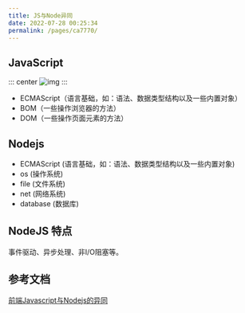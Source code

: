 ```yaml
---
title: JS与Node异同
date: 2022-07-28 00:25:34
permalink: /pages/ca7770/
---
```



## JavaScript
::: center
![img](/imgs/js_node.png)
:::


- ECMAScript（语言基础，如：语法、数据类型结构以及一些内置对象） 
- BOM（一些操作浏览器的方法） 
- DOM（一些操作页面元素的方法）


## Nodejs
- ECMAScript (语言基础，如：语法、数据类型结构以及一些内置对象)
- os (操作系统)
- file (文件系统)
- net (网络系统)
- database (数据库)


## NodeJS 特点
事件驱动、异步处理、非I/O阻塞等。


## 参考文档
[前端Javascript与Nodejs的异同](https://segmentfault.com/a/1190000006154835)
